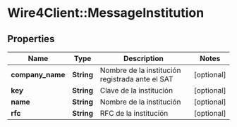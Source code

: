 # Wire4Client::MessageInstitution

## Properties
Name | Type | Description | Notes
------------ | ------------- | ------------- | -------------
**company_name** | **String** | Nombre de la institución registrada ante el SAT | [optional] 
**key** | **String** | Clave de la institución | [optional] 
**name** | **String** | Nombre de la institución | [optional] 
**rfc** | **String** | RFC de la institución | [optional] 


